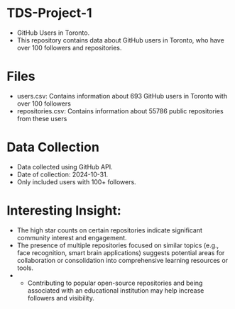 # TDS-Project-1
- GitHub Users in Toronto.
- This repository contains data about GitHub users in Toronto, who have over 100 followers and repositories.

# Files
- users.csv: Contains information about 693 GitHub users in Toronto with over 100 followers
- repositories.csv: Contains information about 55786 public repositories from these users
  
# Data Collection
- Data collected using GitHub API.
- Date of collection: 2024-10-31.
- Only included users with 100+ followers.

# Interesting Insight:
- The high star counts on certain repositories indicate significant community interest and engagement.
- The presence of multiple repositories focused on similar topics (e.g., face recognition, smart brain applications) suggests potential areas for collaboration or consolidation into comprehensive learning resources or tools.
- - Contributing to popular open-source repositories and being associated with an educational institution may help increase followers and visibility.
